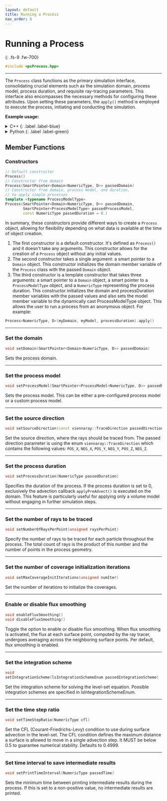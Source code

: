```yaml
---
layout: default
title: Running a Process
nav_order: 8
---
```


# Running a Process
{: .fs-9 .fw-700}
```c++
#include <psProcess.hpp>
```
---
The `Process` class functions as the primary simulation interface, consolidating crucial elements such as the simulation domain, process model, process duration, and requisite ray-tracing parameters. This interface also encompasses the necessary methods for configuring these attributes. Upon setting these parameters, the `apply()` method is employed to execute the process, initiating and conducting the simulation.

__Example usage:__

<details markdown="1">
<summary markdown="1">
C++
{: .label .label-blue}
</summary>
```c++
// namespace viennaps
...
Process<NumericType, D> process;
process.setDomain(myDomain);
process.setProcessModel(myModel);
process.setProcessDuration(10.);
process.setNumberOfRaysPerPoint(1000);
process.enableFluxSmoothing();
process.apply();
...
```
</details>

<details markdown="1">
<summary markdown="1">
Python
{: .label .label-green}
</summary>
```python
...
process = vps.Process()
process.setDomain(myDomain)
process.setProcessModel(myModel)
process.setProcessDuration(10.)
process.setNumberOfRaysPerPoint(1000)
process.enableFluxSmoothing()
process.apply()
...
```
</details>

## Member Functions
### Constructors
```c++
// Default constructor
Process()
// Constructor from domain
Process(SmartPointer<Domain<NumericType, D>> passedDomain)
// Constructor from domain, process model, and duration, 
// to apply simple processes
template <typename ProcessModelType>
Process(SmartPointer<Domain<NumericType, D>> passedDomain,
        SmartPointer<ProcessModelType> passedProcessModel,
        const NumericType passedDuration = 0.)
```
In summary, these constructors provide different ways to create a `Process` object, allowing for flexibility depending on what data is available at the time of object creation.
1. The first constructor is a default constructor. It's defined as `Process()` and it doesn't take any arguments. This constructor allows for the creation of a `Process` object without any initial values.
2. The second constructor takes a single argument: a smart pointer to a `Domain` object. This constructor initializes the domain member variable of the `Process` class with the passed `Domain` object.
3. The third constructor is a template constructor that takes three arguments: a smart pointer to a `Domain` object, a smart pointer to a `ProcessModelType` object, and a `NumericType` representing the process duration. This constructor initializes the domain and processDuration member variables with the passed values and also sets the model member variable to the dynamically cast ProcessModelType object. This allows the user to run a process from an anonymous object. For example:
```cpp
Process<NumericType, D>(myDomain, myModel, processDuration).apply()
```

---
### Set the domain
```cpp
void setDomain(SmartPointer<Domain<NumericType, D>> passedDomain)
```
Sets the process domain. 

---
### Set the process model
```c++
void setProcessModel(SmartPointer<ProcessModel<NumericType, D>> passedProcessModel)
```
Sets the process model. This can be either a pre-configured process model or a custom process model. 

---
### Set the source direction
```c++
void setSourceDirection(const viennaray::TraceDirection passedDirection)
```
Set the source direction, where the rays should be traced from. The passed direction parameter is using the enum `viennaray::TraceDirection` which contains the following values:
`POS_X`, `NEG_X`, `POS_Y`, `NEG_Y`, `POS_Z`, `NEG_Z`.

---
### Set the process duration
```c++
void setProcessDuration(NumericType passedDuration)
```
Specifies the duration of the process. If the process duration is set to 0, exclusively the advection callback `applyPreAdvect()` is executed on the domain. This feature is particularly useful for applying only a volume model without engaging in further simulation steps.

---
### Set the number of rays to be traced
```c++
void setNumberOfRaysPerPoint(unsigned raysPerPoint)
```
Specify the number of rays to be traced for each particle throughout the process. The total count of rays is the product of this number and the number of points in the process geometry.

---
### Set the number of coverage initialization iterations
```c++
void setMaxCoverageInitIterations(unsigned numIter)
```
Set the number of iterations to initialize the coverages.

---
### Enable or disable flux smoothing
```c++
void enableFluxSmoothing()
void disableFluxSmoothing()
```
Toggle the option to enable or disable flux smoothing. When flux smoothing is activated, the flux at each surface point, computed by the ray tracer, undergoes averaging across the neighboring surface points. Per default, flux smoothing is enabled.

---
### Set the integration scheme
```c++
void
setIntegrationScheme(lsIntegrationSchemeEnum passedIntegrationScheme)
```
Set the integration scheme for solving the level-set equation.
Possible integration schemes are specified in lsIntegrationSchemeEnum.

---
### Set the time step ratio
```c++
void setTimeStepRatio(NumericType cfl)
```
Set the CFL (Courant-Friedrichs-Levy) condition to use during surface advection in the level-set. The CFL condition defines the maximum distance a surface is allowed to move in a single advection step. It MUST be below 0.5 to guarantee numerical stability. Defaults to 0.4999.

---
### Set time interval to save intermediate results
```c++
void setPrintTimeInterval(NumericType passedTime)
```
Sets the minimum time between printing intermediate results during the process. If this is set to a non-positive value, no intermediate results are printed.
